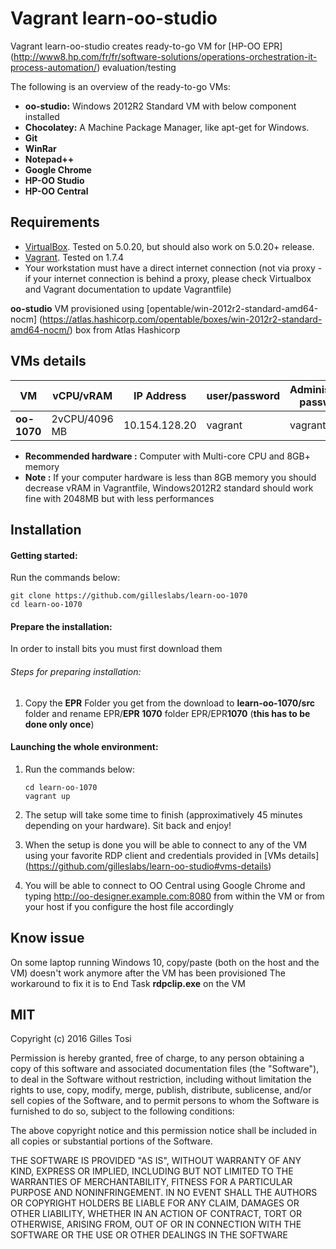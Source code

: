 # Vagrant learn-oo-studio

Vagrant learn-oo-studio creates ready-to-go VM for [HP-OO EPR] (http://www8.hp.com/fr/fr/software-solutions/operations-orchestration-it-process-automation/) evaluation/testing

The following is an overview of the ready-to-go VMs:

+ **oo-studio:** Windows 2012R2 Standard VM with below component installed 
 + **Chocolatey:** A Machine Package Manager, like apt-get for Windows.
 + **Git**
 + **WinRar** 
 + **Notepad++** 
 + **Google Chrome**
 + **HP-OO Studio**
 + **HP-OO Central**

## Requirements

- [VirtualBox](https://www.virtualbox.org/wiki/Downloads). Tested on 5.0.20, but should also work on 5.0.20+ release.
- [Vagrant](http://www.vagrantup.com/downloads.html). Tested on 1.7.4
- Your workstation must have a direct internet connection (not via proxy - if your internet connection is behind a proxy, please check Virtualbox and Vagrant documentation to update Vagrantfile)

**oo-studio** VM provisioned using [opentable/win-2012r2-standard-amd64-nocm] (https://atlas.hashicorp.com/opentable/boxes/win-2012r2-standard-amd64-nocm/) box from Atlas Hashicorp

## VMs details

VM | vCPU/vRAM | IP Address| user/password |  Administrator password |
---|---|---|---|---|
**oo-1070** | 2vCPU/4096 MB | 10.154.128.20 | vagrant | vagrant |

+ **Recommended hardware :** Computer with Multi-core CPU and 8GB+ memory
+ **Note :** If your computer hardware is less than 8GB memory you should decrease vRAM in Vagrantfile, Windows2012R2 standard should work fine with 2048MB but with less performances

## Installation

#### Getting started:

Run the commands below:

	git clone https://github.com/gilleslabs/learn-oo-1070
	cd learn-oo-1070


#### Prepare the installation:

In order to install bits you must first download them

###### Steps for preparing installation:

1. Copy the **EPR** Folder you get from the download to **learn-oo-1070/src** folder and rename EPR/**EPR 1070** folder EPR/EPR**1070** (**this has to be done only once**)

#### Launching the whole environment:

1. Run the commands below:

	```
	cd learn-oo-1070
	vagrant up
	```

2. The setup will take some time to finish (approximatively 45 minutes depending on your hardware). Sit back and enjoy!

3. When the setup is done you will be able to connect to any of the VM using your favorite RDP client and credentials provided in [VMs details] (https://github.com/gilleslabs/learn-oo-studio#vms-details) 
4. You will be able to connect to OO Central using Google Chrome and typing http://oo-designer.example.com:8080 from within the VM or from your host if you configure the host file accordingly

## Know issue ##
On some laptop running Windows 10, copy/paste (both on the host and the VM) doesn't work anymore after the VM has been provisioned
The workaround to fix it is to End Task **rdpclip.exe** on the VM 

## MIT

Copyright (c) 2016 Gilles Tosi

Permission is hereby granted, free of charge, to any person obtaining a copy of this software and associated documentation files (the "Software"), to deal in the Software without restriction, including without limitation the rights to use, copy, modify, merge, publish, distribute, sublicense, and/or sell copies of the Software, and to permit persons to whom the Software is furnished to do so, subject to the following conditions:

The above copyright notice and this permission notice shall be included in all copies or substantial portions of the Software.

THE SOFTWARE IS PROVIDED "AS IS", WITHOUT WARRANTY OF ANY KIND, EXPRESS OR IMPLIED, INCLUDING BUT NOT LIMITED TO THE WARRANTIES OF MERCHANTABILITY, FITNESS FOR A PARTICULAR PURPOSE AND NONINFRINGEMENT. IN NO EVENT SHALL THE AUTHORS OR COPYRIGHT HOLDERS BE LIABLE FOR ANY CLAIM, DAMAGES OR OTHER LIABILITY, WHETHER IN AN ACTION OF CONTRACT, TORT OR OTHERWISE, ARISING FROM, OUT OF OR IN CONNECTION WITH THE SOFTWARE OR THE USE OR OTHER DEALINGS IN THE SOFTWARE